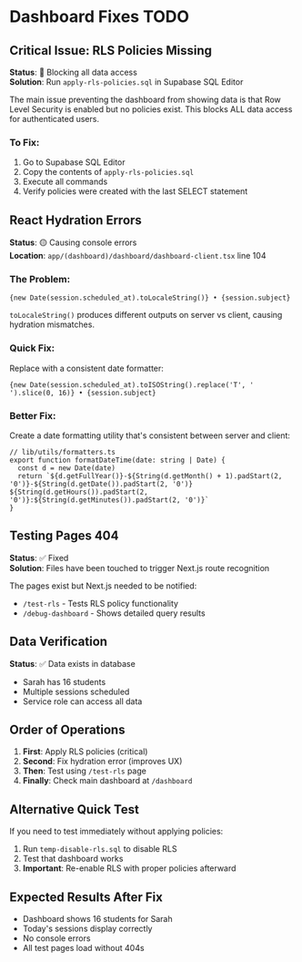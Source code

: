 # Dashboard Fixes TODO

## Critical Issue: RLS Policies Missing
**Status**: 🔴 Blocking all data access  
**Solution**: Run `apply-rls-policies.sql` in Supabase SQL Editor

The main issue preventing the dashboard from showing data is that Row Level Security is enabled but no policies exist. This blocks ALL data access for authenticated users.

### To Fix:
1. Go to Supabase SQL Editor
2. Copy the contents of `apply-rls-policies.sql`
3. Execute all commands
4. Verify policies were created with the last SELECT statement

## React Hydration Errors
**Status**: 🟡 Causing console errors  
**Location**: `app/(dashboard)/dashboard/dashboard-client.tsx` line 104

### The Problem:
```tsx
{new Date(session.scheduled_at).toLocaleString()} • {session.subject}
```

`toLocaleString()` produces different outputs on server vs client, causing hydration mismatches.

### Quick Fix:
Replace with a consistent date formatter:
```tsx
{new Date(session.scheduled_at).toISOString().replace('T', ' ').slice(0, 16)} • {session.subject}
```

### Better Fix:
Create a date formatting utility that's consistent between server and client:
```tsx
// lib/utils/formatters.ts
export function formatDateTime(date: string | Date) {
  const d = new Date(date)
  return `${d.getFullYear()}-${String(d.getMonth() + 1).padStart(2, '0')}-${String(d.getDate()).padStart(2, '0')} ${String(d.getHours()).padStart(2, '0')}:${String(d.getMinutes()).padStart(2, '0')}`
}
```

## Testing Pages 404
**Status**: ✅ Fixed  
**Solution**: Files have been touched to trigger Next.js route recognition

The pages exist but Next.js needed to be notified:
- `/test-rls` - Tests RLS policy functionality
- `/debug-dashboard` - Shows detailed query results

## Data Verification
**Status**: ✅ Data exists in database
- Sarah has 16 students
- Multiple sessions scheduled
- Service role can access all data

## Order of Operations

1. **First**: Apply RLS policies (critical)
2. **Second**: Fix hydration error (improves UX)
3. **Then**: Test using `/test-rls` page
4. **Finally**: Check main dashboard at `/dashboard`

## Alternative Quick Test
If you need to test immediately without applying policies:
1. Run `temp-disable-rls.sql` to disable RLS
2. Test that dashboard works
3. **Important**: Re-enable RLS with proper policies afterward

## Expected Results After Fix
- Dashboard shows 16 students for Sarah
- Today's sessions display correctly
- No console errors
- All test pages load without 404s 